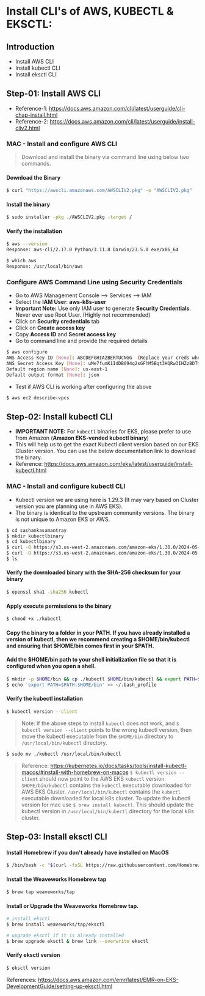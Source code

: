 # Install CLI's of AWS, KUBECTL & EKSCTL:

## Introduction
- Install AWS CLI
- Install kubectl CLI
- Install eksctl CLI

## Step-01: Install AWS CLI
- Reference-1: https://docs.aws.amazon.com/cli/latest/userguide/cli-chap-install.html
- Reference-2: https://docs.aws.amazon.com/cli/latest/userguide/install-cliv2.html

### MAC - Install and configure AWS CLI
> Download and install the binary via command line using below two commands.

#### Download the Binary
```bash
$ curl "https://awscli.amazonaws.com/AWSCLIV2.pkg" -o "AWSCLIV2.pkg"
```
#### Install the binary
```bash
$ sudo installer -pkg ./AWSCLIV2.pkg -target /
```
#### Verify the installation
```bash
$ aws --version
Response: aws-cli/2.17.0 Python/3.11.8 Darwin/23.5.0 exe/x86_64
```
```bash
$ which aws
Response: /usr/local/bin/aws
```

### Configure AWS Command Line using Security Credentials
- Go to AWS Management Console --> Services --> IAM
- Select the **IAM User**: **aws-k8s-user**
- **Important Note:** Use only IAM user to generate **Security Credentials**. Never ever use Root User. (Highly not recommended)
- Click on **Security credentials** tab
- Click on **Create access key**
- Copy **Access ID** and **Secret access key**
- Go to command line and provide the required details

```bash
$ aws configure
AWS Access Key ID [None]: ABCDEFGHIAZBERTUCNGG  (Replace your creds when prompted)
AWS Secret Access Key [None]: uMe7fumK1IdDB094q2sGFhM5Bqt3HQRw3IHZzBDTm  (Replace your creds when prompted)
Default region name [None]: us-east-1
Default output format [None]: json
```

- Test if AWS CLI is working after configuring the above
```bash
$ aws ec2 describe-vpcs
```


## Step-02: Install kubectl CLI
- **IMPORTANT NOTE:**  For `kubectl` binaries for EKS, please prefer to use from Amazon (**Amazon EKS-vended kubectl binary**)
- This will help us to get the exact Kubectl client version based on our EKS Cluster version. You can use the below documentation link to download the binary.
- Reference: https://docs.aws.amazon.com/eks/latest/userguide/install-kubectl.html

### MAC - Install and configure kubectl CLI
- Kubectl version we are using here is 1.29.3 (It may vary based on Cluster version you are planning use in AWS EKS).
- The binary is identical to the upstream community versions. The binary is not unique to Amazon EKS or AWS.

```bash 
$ cd sashankasamantray
$ mkdir kubectlbinary
$ cd kubectlbinary
$ curl -O https://s3.us-west-2.amazonaws.com/amazon-eks/1.30.0/2024-05-12/bin/darwin/amd64/kubectl
$ curl -O https://s3.us-west-2.amazonaws.com/amazon-eks/1.30.0/2024-05-12/bin/darwin/amd64/kubectl.sha256
$ ls
```
#### Verify the downloaded binary with the SHA-256 checksum for your binary
```bash
$ openssl sha1 -sha256 kubectl
```
#### Apply execute permissions to the binary
```bash
$ chmod +x ./kubectl
```

#### Copy the binary to a folder in your PATH. If you have already installed a version of kubectl, then we recommend creating a $HOME/bin/kubectl and ensuring that $HOME/bin comes first in your $PATH.
#### Add the $HOME/bin path to your shell initialization file so that it is configured when you open a shell.
```bash
$ mkdir -p $HOME/bin && cp ./kubectl $HOME/bin/kubectl && export PATH=$PATH:$HOME/bin
$ echo 'export PATH=$PATH:$HOME/bin' >> ~/.bash_profile
```

#### Verify the kubectl installation
```bash
$ kubectl version --client
```

> Note: If the above steps to install `kubectl` does not work, and `$ kubectl version --client` points to the wrong kubectl version, then move the kubectl executable from the `$HOME/bin` directory to `/usr/local/bin/kubectl` directory.
```bash
$ sudo mv ./kubectl /usr/local/bin/kubectl
```
> Reference: https://kubernetes.io/docs/tasks/tools/install-kubectl-macos/#install-with-homebrew-on-macos
> `$ kubectl version --client` should now point to the AWS EKS `kubectl` version.
> `$HOME/bin/kubectl` contains the `kubectl` executable downloaded for AWS EKS Cluster.
> `/usr/local/bin/kubectl` contains the `kubectl` executable downloaded for local k8s cluster.
> To update the kubectl version for mac use `$ brew install kubectl`. This should update the kubectl version in `/usr/local/bin/kubectl` directory for the local k8s cluster.


## Step-03: Install eksctl CLI

#### Install Homebrew if you don't already have installed on MacOS
```bash
$ /bin/bash -c "$(curl -fsSL https://raw.githubusercontent.com/Homebrew/install/master/install.sh)"
```

#### Install the Weaveworks Homebrew tap
```bash
$ brew tap weaveworks/tap
```

#### Install or Upgrade the Weaveworks Homebrew tap.
```bash
# install eksctl
$ brew install weaveworks/tap/eksctl

# upgrade eksctl if it is already installed
$ brew upgrade eksctl & brew link --overwrite eksctl
```

#### Verify eksctl version
```bash
$ eksctl version
```

References: https://docs.aws.amazon.com/emr/latest/EMR-on-EKS-DevelopmentGuide/setting-up-eksctl.html